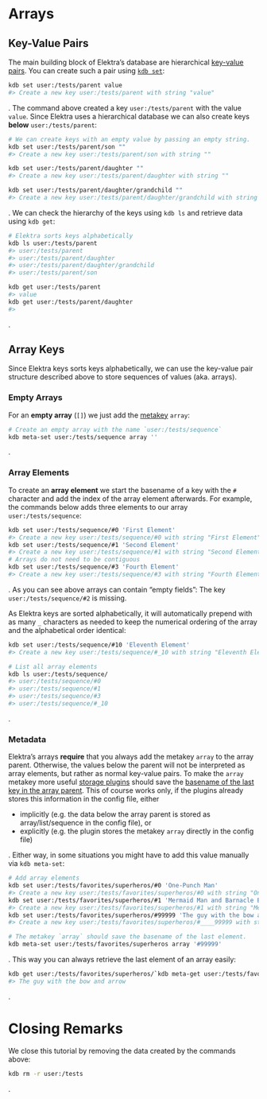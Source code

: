 # Arrays

## Key-Value Pairs

The main building block of Elektra’s database are hierarchical [key-value pairs](https://en.wikipedia.org/wiki/Key-value_database). You can create such a pair using [`kdb set`](../help/kdb-set.md):

```sh
kdb set user:/tests/parent value
#> Create a new key user:/tests/parent with string "value"
```

. The command above created a key `user:/tests/parent` with the value `value`. Since Elektra uses a hierarchical database we can also create keys **below** `user:/tests/parent`:

```sh
# We can create keys with an empty value by passing an empty string.
kdb set user:/tests/parent/son ""
#> Create a new key user:/tests/parent/son with string ""

kdb set user:/tests/parent/daughter ""
#> Create a new key user:/tests/parent/daughter with string ""

kdb set user:/tests/parent/daughter/grandchild ""
#> Create a new key user:/tests/parent/daughter/grandchild with string ""
```

. We can check the hierarchy of the keys using `kdb ls` and retrieve data using `kdb get`:

```sh
# Elektra sorts keys alphabetically
kdb ls user:/tests/parent
#> user:/tests/parent
#> user:/tests/parent/daughter
#> user:/tests/parent/daughter/grandchild
#> user:/tests/parent/son

kdb get user:/tests/parent
#> value
kdb get user:/tests/parent/daughter
#>
```

.

## Array Keys

Since Elektra keys sorts keys alphabetically, we can use the key-value pair structure described above to store sequences of values (aka. arrays).

### Empty Arrays

For an **empty array** (`[]`) we just add the [metakey](../help/elektra-metadata.md) `array`:

```sh
# Create an empty array with the name `user:/tests/sequence`
kdb meta-set user:/tests/sequence array ''
```

.

### Array Elements

To create an **array element** we start the basename of a key with the `#` character and add the index of the array element afterwards. For example, the commands below adds three elements to our array `user:/tests/sequence`:

```sh
kdb set user:/tests/sequence/#0 'First Element'
#> Create a new key user:/tests/sequence/#0 with string "First Element"
kdb set user:/tests/sequence/#1 'Second Element'
#> Create a new key user:/tests/sequence/#1 with string "Second Element"
# Arrays do not need to be contiguous
kdb set user:/tests/sequence/#3 'Fourth Element'
#> Create a new key user:/tests/sequence/#3 with string "Fourth Element"
```

. As you can see above arrays can contain “empty fields”: The key `user:/tests/sequence/#2` is missing.

As Elektra keys are sorted alphabetically, it will automatically prepend with as many `_` characters as needed to keep the numerical ordering of the array and the alphabetical order identical:

```sh
kdb set user:/tests/sequence/#10 'Eleventh Element'
#> Create a new key user:/tests/sequence/#_10 with string "Eleventh Element"
```

```sh
# List all array elements
kdb ls user:/tests/sequence/
#> user:/tests/sequence/#0
#> user:/tests/sequence/#1
#> user:/tests/sequence/#3
#> user:/tests/sequence/#_10
```

.

### Metadata

Elektra’s arrays **require** that you always add the metakey `array` to the array parent.
Otherwise, the values below the parent will not be interpreted as array elements, but rather as normal key-value pairs.
To make the `array` metakey more useful [storage plugins](plugins.md) should save the [basename of the last key in the array parent](../decisions/5_partially_implemented/array.md).
This of course works only, if the plugins already stores this information in the config file, either

- implicitly (e.g. the data below the array parent is stored as array/list/sequence in the config file), or
- explicitly (e.g. the plugin stores the metakey `array` directly in the config file)

. Either way, in some situations you might have to add this value manually via `kdb meta-set`:

```sh
# Add array elements
kdb set user:/tests/favorites/superheros/#0 'One-Punch Man'
#> Create a new key user:/tests/favorites/superheros/#0 with string "One-Punch Man"
kdb set user:/tests/favorites/superheros/#1 'Mermaid Man and Barnacle Boy'
#> Create a new key user:/tests/favorites/superheros/#1 with string "Mermaid Man and Barnacle Boy"
kdb set user:/tests/favorites/superheros/#99999 'The guy with the bow and arrow'
#> Create a new key user:/tests/favorites/superheros/#____99999 with string "The guy with the bow and arrow"

# The metakey `array` should save the basename of the last element.
kdb meta-set user:/tests/favorites/superheros array '#99999'
```

. This way you can always retrieve the last element of an array easily:

```sh
kdb get user:/tests/favorites/superheros/`kdb meta-get user:/tests/favorites/superheros array`
#> The guy with the bow and arrow
```

.

# Closing Remarks

We close this tutorial by removing the data created by the commands above:

```sh
kdb rm -r user:/tests
```

.
